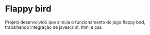 # Flappy bird

Projeto desenvolvido que simula o funcionamento do jogo flappy bird, trabalhando integração de javascript, html e css.
